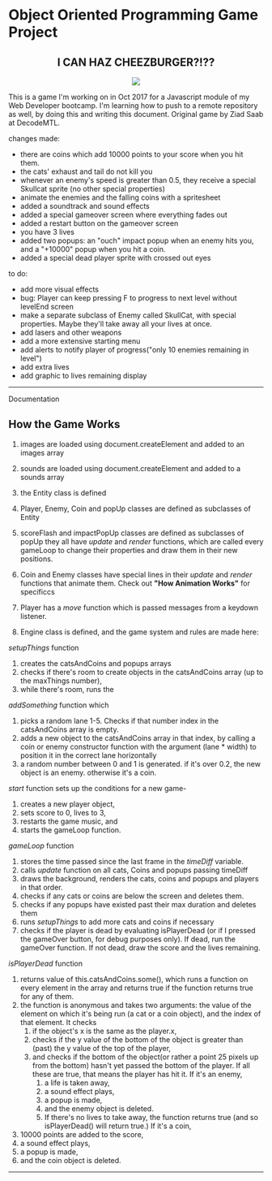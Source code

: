 # Object Oriented Programming Game Project

<h2 align="center">I CAN HAZ CHEEZBURGER?!??</h2>
<p align="center"><img src="screenshot.png"></p>

This is a game I'm working on in Oct 2017 for a Javascript module of my Web Developer bootcamp. I'm learning how to push to a remote repository as well, by doing this and writing this document. Original game by Ziad Saab at DecodeMTL.

changes made:
* there are coins which add 10000 points to your score when you hit them.
* the cats' exhaust and tail do not kill you
* whenever an enemy's speed is greater than 0.5, they receive a special Skullcat sprite (no other special properties)
* animate the enemies and the falling coins with a spritesheet
* added a soundtrack and sound effects
* added a special gameover screen where everything fades out 
* added a restart button on the gameover screen
* you have 3 lives 
* added two popups: an "ouch" impact popup when an enemy hits you, and a "+10000" popup when you hit a coin.
* added a special dead player sprite with crossed out eyes
 

to do:
* add more visual effects
* bug: Player can keep pressing F to progress to next level without levelEnd screen
* make a separate subclass of Enemy called SkullCat, with special properties. Maybe they'll take away all your lives at once.
* add lasers and other weapons
* add a more extensive starting menu
* add alerts to notify player of progress("only 10 enemies remaining in level")
* add extra lives
* add graphic to lives remaining display

------------

Documentation

## How the Game Works 

1. images are loaded using document.createElement and added to an images array
2. sounds are loaded using document.createElement and added to a sounds array

3. the Entity class is defined
4. Player, Enemy, Coin and popUp classes are defined as subclasses of Entity
5. scoreFlash and impactPopUp classes are defined as subclasses of popUp
they all have *update* and *render* functions, which are called every gameLoop
to change their properties and draw them in their new positions. 

6. Coin and Enemy classes have special lines in their *update* and *render* functions that animate them. Check out **"How Animation Works"** for specificcs
7. Player has a *move* function which is passed messages from a keydown listener.
8. Engine class is defined, and the game system and rules are made here:

*setupThings* function 
1. creates the catsAndCoins and popups arrays
2. checks if there's room to create objects in the catsAndCoins array (up to the maxThings number),
3. while there's room, runs the 

*addSomething* function which 
1. picks a random lane 1-5. Checks if that number index in the catsAndCoins array is empty.
2. adds a new object to the catsAndCoins array in that index, by calling a coin or enemy constructor function with the argument (lane * width) to position it in the correct lane horizontally
3. a random number between 0 and 1 is generated. if it's over 0.2, the new object
is an enemy. otherwise it's a coin.

*start* function sets up the conditions for a new game- 
1. creates a new player object,
2. sets score to 0, lives to 3, 
3. restarts the game music, and 
4. starts the gameLoop function.

*gameLoop* function 
1. stores the time passed since the last frame in the *timeDiff* variable. 
2. calls *update* function on all cats, Coins and popups passing timeDiff
3. draws the background, renders the cats, coins and popups and players in that order.
4. checks if any cats or coins are below the screen and deletes them.
5. checks if any popups have existed past their max duration and deletes them
6. runs *setupThings* to add more cats and coins if necessary
7. checks if the player is dead by evaluating isPlayerDead (or if I pressed the gameOver button, for debug purposes only). If dead, run the gameOver function. If not dead, draw the score and the lives remaining.

*isPlayerDead* function
1. returns value of this.catsAndCoins.some(), which runs a function on every element in the array and returns true if the function returns true for any of them.
2. the function is anonymous and takes two arguments: the value of the element on which it's being run (a cat or a coin object), and the index of that element. It checks 
    1. if the object's x is the same as the player.x, 
    2. checks if the y value of the bottom of the object is greater than (past) the y value of the top of the player, 
    3. and checks if the bottom of the object(or rather a point 25 pixels up from the bottom) hasn't yet passed the bottom of the player. 
If all these are true, that means the player has hit it. If it's an enemy, 
        1. a life is taken away, 
        2. a sound effect plays, 
        3. a popup is made, 
        4. and the enemy object is deleted. 
        5. If there's no lives to take away, the function returns true (and so isPlayerDead() will return true.) 
If it's a coin, 
1. 10000 points are added to the score, 
2. a sound effect plays, 
3. a popup is made, 
4. and the coin object is deleted.


---

